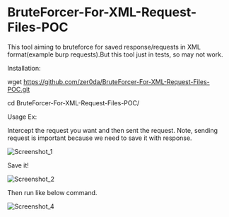 # BruteForcer-For-XML-Request-Files-POC

This tool aiming to bruteforce for saved response/requests in XML format(example burp requests).But this tool just in tests, so may not work.

Installation:

wget https://github.com/zer0da/BruteForcer-For-XML-Request-Files-POC.git

cd BruteForcer-For-XML-Request-Files-POC/

Usage Ex:

Intercept the request you want and then sent the request. Note, sending request is important because we need to save it with response.

![Screenshot_1](https://user-images.githubusercontent.com/65029938/151867546-a78be77b-f916-4c7f-8b9b-2add18f0960b.png)

Save it!

![Screenshot_2](https://user-images.githubusercontent.com/65029938/151867575-000ed9e9-7161-4666-b9bc-1cac193dc7d5.png)

Then run like below command.

![Screenshot_4](https://user-images.githubusercontent.com/65029938/151867613-81e707e6-8878-4feb-8898-02deff64dac9.png)




